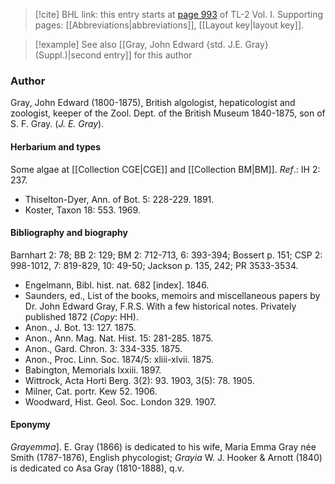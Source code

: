 > [!cite] BHL link: this entry starts at [page 993](https://www.biodiversitylibrary.org/item/103414#page/1041/mode/1up) of TL-2 Vol. I.
> Supporting pages: [[Abbreviations|abbreviations]], [[Layout key|layout key]].

> [!example] See also [[Gray, John Edward {std. J.E. Gray} (Suppl.)|second entry]] for this author

### Author

Gray, John Edward (1800-1875), British algologist, hepaticologist and zoologist, keeper of the Zool. Dept. of the British Museum 1840-1875, son of S. F. Gray. (*J. E. Gray*).

#### Herbarium and types

Some algae at [[Collection CGE|CGE]] and [[Collection BM|BM]].
*Ref*.: IH 2: 237.
- Thiselton-Dyer, Ann. of Bot. 5: 228-229. 1891.
- Koster, Taxon 18: 553. 1969.

#### Bibliography and biography

Barnhart 2: 78; BB 2: 129; BM 2: 712-713, 6: 393-394; Bossert p. 151; CSP 2: 998-1012, 7: 819-829, 10: 49-50; Jackson p. 135, 242; PR 3533-3534.
- Engelmann, Bibl. hist. nat. 682 \[index\]. 1846.
- Saunders, ed., List of the books, memoirs and miscellaneous papers by Dr. John Edward Gray, F.R.S. With a few historical notes. Privately published 1872 (*Copy*: HH).
- Anon., J. Bot. 13: 127. 1875.
- Anon., Ann. Mag. Nat. Hist. 15: 281-285. 1875.
- Anon., Gard. Chron. 3: 334-335. 1875.
- Anon., Proc. Linn. Soc. 1874/5: xliii-xlvii. 1875.
- Babington, Memorials lxxiii. 1897.
- Wittrock, Acta Horti Berg. 3(2): 93. 1903, 3(5): 78. 1905.
- Milner, Cat. portr. Kew 52. 1906.
- Woodward, Hist. Geol. Soc. London 329. 1907.

#### Eponymy

*Grayemma*\]. E. Gray (1866) is dedicated to his wife, Maria Emma Gray née Smith (1787-1876), English phycologist; *Grayia* W. J. Hooker & Arnott (1840) is dedicated co Asa Gray (1810-1888), q.v.

